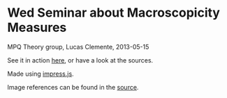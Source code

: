 # Wed Seminar about Macroscopicity Measures

MPQ Theory group, Lucas Clemente, 2013-05-15

See it in action [here](http://lclemente.org/seminar-macroscopicity/), or have a look at the sources.

Made using [impress.js](https://github.com/bartaz/impress.js/).

Image references can be found in the [source](/index.html).
